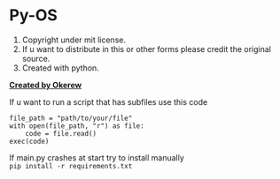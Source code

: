 # Py-OS
1. Copyright under mit license.
2. If u want to distribute in this or other forms please credit the original source.
3. Created with python.


**[Created by Okerew](https://okral.glitch.me)**

If u want to run a script that has subfiles use this code

    file_path = "path/to/your/file"
    with open(file_path, "r") as file:
        code = file.read()
    exec(code)

If main.py crashes at start try to install
manually  
`pip install -r requirements.txt`

